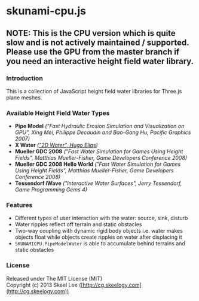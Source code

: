 skunami-cpu.js
==============

## NOTE: This is the CPU version which is quite slow and is not actively maintained / supported. Please use the GPU from the master branch if you need an interactive height field water library.

### Introduction

This is a collection of JavaScript height field water libraries for Three.js plane meshes.

### Available Height Field Water Types

* **Pipe Model** _("Fast Hydraulic Erosion Simulation and Visualization on GPU", Xing Mei, Philippe Decaudin and Bao-Gang Hu, Pacific Graphics 2007)_
* **X Water** _(["2D Water", Hugo Elias](http://freespace.virgin.net/hugo.elias/graphics/x_water.htm))_
* **Mueller GDC 2008** _("Fast Water Simulation for Games Using Height Fields", Matthias Mueller-Fisher, Game Developers Conference 2008)_
* **Mueller GDC 2008 Hello World** _("Fast Water Simulation for Games Using Height Fields", Matthias Mueller-Fisher, Game Developers Conference 2008)_
* **Tessendorf iWave** _("Interactive Water Surfaces", Jerry Tessendorf, Game Programming Gems 4)_

### Features

* Different types of user interaction with the water: source, sink, disturb
* Water ripples reflect off terrain and static obstacles
* Two-way coupling with dynamic rigid body objects i.e. water makes objects float while objects create ripples on water after displacing it
* `SKUNAMICPU.PipeModelWater` is able to accumulate behind terrains and static obstacles

### License

Released under The MIT License (MIT)<br/>
Copyright (c) 2013 Skeel Lee ([http://cg.skeelogy.com](http://cg.skeelogy.com))
